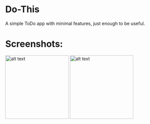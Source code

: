 # Do-This
A simple ToDo app with minimal features, just enough to be useful.

# Screenshots:
<img src="https://user-images.githubusercontent.com/75435020/115105715-58d54680-9f7e-11eb-9a39-303fdb30b09c.png" alt="alt text" width="200">
<img src="https://user-images.githubusercontent.com/75435020/115105722-5a9f0a00-9f7e-11eb-9635-435e28a8bd37.png" alt="alt text" width="200">
